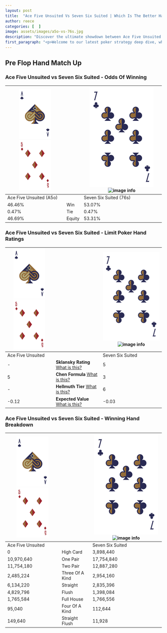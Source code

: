 ```yaml
---
layout: post
title:  "Ace Five Unsuited Vs Seven Six Suited | Which Is The Better Hand In Poker? A Complete Guide"
author: reece
categories: [  ]
image: assets/images/a5o-vs-76s.jpg
description: "Discover the ultimate showdown between Ace Five Unsuited and Seven Six Suited in poker! Uncover the odds, strategies, and scenarios where one hand triumphs over the other. Get ready to up your poker game with this thrilling analysis."
first_paragraph: "<p>Welcome to our latest poker strategy deep dive, where we're pitting two distinct hands against each other in a high-stakes showdown: Ace Five Unsuited vs Seven Six Suited.</p><p>In the dynamic world of poker, every decision counts, and knowing which hand holds the upper hand is key to your success at the table.</p><p>In this article, we'll dissect these two hands, explore the scenarios where one dominates the other, and equip you with the knowledge to make strategic choices that can tip the odds in your favor.</p><p>Get ready to unravel the intriguing dynamics of these poker hands and elevate your game to new heights.</p>"
---
```




[comment]: # (sp0)

## Pre Flop Hand Match Up

<div class="table hand-ratings" markdown="1"> 



### Ace Five Unsuited vs Seven Six Suited - Odds Of Winning


    
| ![image info](assets/images/hand1/A.png) ![image info](assets/images/hand1/5o.png) |  | ![image info](assets/images/hand2/7.png) ![image info](assets/images/hand2/6s.png) |
| -------- | -------- | -------- |
| Ace Five Unsuited (A5o) |  | Seven Six Suited (76s) |
| 46.46% | Win | 53.07% |
| 0.47% | Tie | 0.47% |
| 46.69% | Equity | 53.31% |




[comment]: # (sp1)



### Ace Five Unsuited vs Seven Six Suited - Limit Poker Hand Ratings


    
| ![image info](assets/images/hand1/A.png) ![image info](assets/images/hand1/5o.png) |  | ![image info](assets/images/hand2/7.png) ![image info](assets/images/hand2/6s.png) |
| -------- | -------- | -------- |
| Ace Five Unsuited |  | Seven Six Suited |
| - | **Sklansky Rating** [What is this?](/sklansky-rating-explained) | 5 |
| 5 | **Chen Formula** [What is this?](/chen-formula-explained) | 3 |
| - | **Hellmuth Tier** [What is this?](/Hellmuth-tier-explained) | 6 |
| -0.12 | **Expected Value** [What is this?](/expected-value-explained) | -0.03 |




[comment]: # (sp2)



### Ace Five Unsuited vs Seven Six Suited - Winning Hand Breakdown


    
| ![image info](assets/images/hand1/A.png) ![image info](assets/images/hand1/5o.png) |  | ![image info](assets/images/hand2/7.png) ![image info](assets/images/hand2/6s.png) |
| -------- | -------- | -------- |
| Ace Five Unsuited |  | Seven Six Suited |
| 0 | High Card | 3,898,440 |
| 10,970,640 | One Pair | 17,754,840 |
| 11,754,180 | Two Pair | 12,887,280 |
| 2,485,224 | Three Of A Kind | 2,954,160 |
| 6,134,220 | Straight | 2,835,396 |
| 4,829,796 | Flush | 1,398,084 |
| 1,765,584 | Full House | 1,766,556 |
| 95,040 | Four Of A Kind | 112,644 |
| 149,640 | Straight Flush | 11,928 |




[comment]: # (sp3)



</div>

[comment]: # (sp4)



[comment]: # (sp5)

